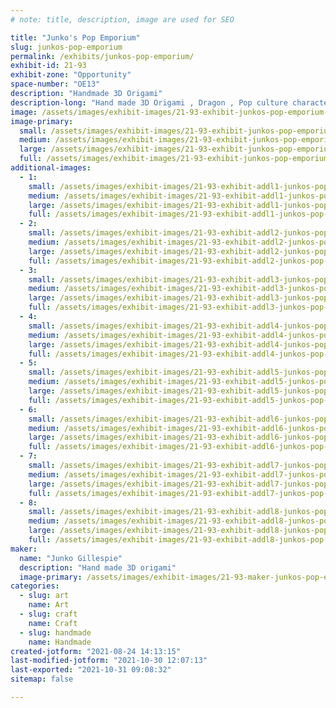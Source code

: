 ```yaml
---
# note: title, description, image are used for SEO

title: "Junko's Pop Emporium"
slug: junkos-pop-emporium
permalink: /exhibits/junkos-pop-emporium/
exhibit-id: 21-93
exhibit-zone: "Opportunity"
space-number: "OE13"
description: "Handmade 3D Origami"
description-long: "Hand made 3D Origami , Dragon , Pop culture character "
image: /assets/images/exhibit-images/21-93-exhibit-junkos-pop-emporium-img-0889-2-large.JPG
image-primary: 
  small: /assets/images/exhibit-images/21-93-exhibit-junkos-pop-emporium-img-0889-2-small.JPG
  medium: /assets/images/exhibit-images/21-93-exhibit-junkos-pop-emporium-img-0889-2-medium.JPG
  large: /assets/images/exhibit-images/21-93-exhibit-junkos-pop-emporium-img-0889-2-large.JPG
  full: /assets/images/exhibit-images/21-93-exhibit-junkos-pop-emporium-img-0889-2-full.JPG
additional-images: 
  - 1:
    small: /assets/images/exhibit-images/21-93-exhibit-addl1-junkos-pop-emporium-20171020-192443-small.jpg
    medium: /assets/images/exhibit-images/21-93-exhibit-addl1-junkos-pop-emporium-20171020-192443-medium.jpg
    large: /assets/images/exhibit-images/21-93-exhibit-addl1-junkos-pop-emporium-20171020-192443-large.jpg
    full: /assets/images/exhibit-images/21-93-exhibit-addl1-junkos-pop-emporium-20171020-192443-full.jpg
  - 2:
    small: /assets/images/exhibit-images/21-93-exhibit-addl2-junkos-pop-emporium-30741850-1774115065973505-49448625911966090-n-1-small.jpg
    medium: /assets/images/exhibit-images/21-93-exhibit-addl2-junkos-pop-emporium-30741850-1774115065973505-49448625911966090-n-1-medium.jpg
    large: /assets/images/exhibit-images/21-93-exhibit-addl2-junkos-pop-emporium-30741850-1774115065973505-49448625911966090-n-1-large.jpg
    full: /assets/images/exhibit-images/21-93-exhibit-addl2-junkos-pop-emporium-30741850-1774115065973505-49448625911966090-n-1-full.jpg
  - 3:
    small: /assets/images/exhibit-images/21-93-exhibit-addl3-junkos-pop-emporium-img-0847-small.JPG
    medium: /assets/images/exhibit-images/21-93-exhibit-addl3-junkos-pop-emporium-img-0847-medium.JPG
    large: /assets/images/exhibit-images/21-93-exhibit-addl3-junkos-pop-emporium-img-0847-large.JPG
    full: /assets/images/exhibit-images/21-93-exhibit-addl3-junkos-pop-emporium-img-0847-full.JPG
  - 4:
    small: /assets/images/exhibit-images/21-93-exhibit-addl4-junkos-pop-emporium-img-0909-2-small.JPG
    medium: /assets/images/exhibit-images/21-93-exhibit-addl4-junkos-pop-emporium-img-0909-2-medium.JPG
    large: /assets/images/exhibit-images/21-93-exhibit-addl4-junkos-pop-emporium-img-0909-2-large.JPG
    full: /assets/images/exhibit-images/21-93-exhibit-addl4-junkos-pop-emporium-img-0909-2-full.JPG
  - 5:
    small: /assets/images/exhibit-images/21-93-exhibit-addl5-junkos-pop-emporium-img-3496-small.JPG
    medium: /assets/images/exhibit-images/21-93-exhibit-addl5-junkos-pop-emporium-img-3496-medium.JPG
    large: /assets/images/exhibit-images/21-93-exhibit-addl5-junkos-pop-emporium-img-3496-large.JPG
    full: /assets/images/exhibit-images/21-93-exhibit-addl5-junkos-pop-emporium-img-3496-full.JPG
  - 6:
    small: /assets/images/exhibit-images/21-93-exhibit-addl6-junkos-pop-emporium-img-7917-small.JPG
    medium: /assets/images/exhibit-images/21-93-exhibit-addl6-junkos-pop-emporium-img-7917-medium.JPG
    large: /assets/images/exhibit-images/21-93-exhibit-addl6-junkos-pop-emporium-img-7917-large.JPG
    full: /assets/images/exhibit-images/21-93-exhibit-addl6-junkos-pop-emporium-img-7917-full.JPG
  - 7:
    small: /assets/images/exhibit-images/21-93-exhibit-addl7-junkos-pop-emporium-img-8112-small.JPG
    medium: /assets/images/exhibit-images/21-93-exhibit-addl7-junkos-pop-emporium-img-8112-medium.JPG
    large: /assets/images/exhibit-images/21-93-exhibit-addl7-junkos-pop-emporium-img-8112-large.JPG
    full: /assets/images/exhibit-images/21-93-exhibit-addl7-junkos-pop-emporium-img-8112-full.JPG
  - 8:
    small: /assets/images/exhibit-images/21-93-exhibit-addl8-junkos-pop-emporium-il-794xn-846688084-130c-small.jpg
    medium: /assets/images/exhibit-images/21-93-exhibit-addl8-junkos-pop-emporium-il-794xn-846688084-130c-medium.jpg
    large: /assets/images/exhibit-images/21-93-exhibit-addl8-junkos-pop-emporium-il-794xn-846688084-130c-large.jpg
    full: /assets/images/exhibit-images/21-93-exhibit-addl8-junkos-pop-emporium-il-794xn-846688084-130c-full.jpg
maker: 
  name: "Junko Gillespie"
  description: "Hand made 3D origami"
  image-primary: /assets/images/exhibit-images/21-93-maker-junkos-pop-emporium-img-6834-2-medium.JPG
categories: 
  - slug: art
    name: Art
  - slug: craft
    name: Craft
  - slug: handmade
    name: Handmade
created-jotform: "2021-08-24 14:13:15"
last-modified-jotform: "2021-10-30 12:07:13"
last-exported: "2021-10-31 09:08:32"
sitemap: false

---
```


